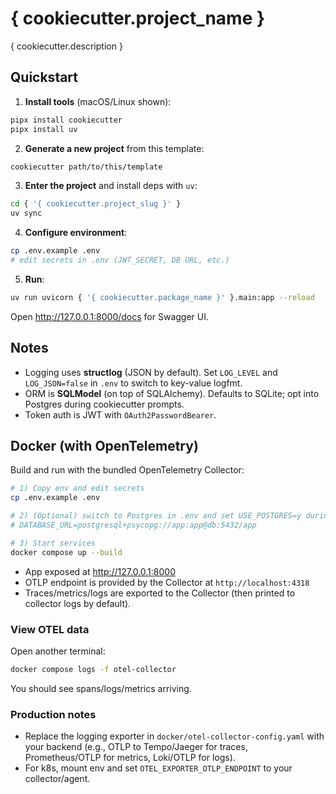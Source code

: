 # { cookiecutter.project_name }

{ cookiecutter.description }

## Quickstart

1) **Install tools** (macOS/Linux shown):  
```bash
pipx install cookiecutter
pipx install uv
```
2) **Generate a new project** from this template:
```bash
cookiecutter path/to/this/template
```
3) **Enter the project** and install deps with `uv`:
```bash
cd { '{ cookiecutter.project_slug }' }
uv sync
```
4) **Configure environment**:
```bash
cp .env.example .env
# edit secrets in .env (JWT_SECRET, DB URL, etc.)
```
5) **Run**:
```bash
uv run uvicorn { '{ cookiecutter.package_name }' }.main:app --reload
```

Open http://127.0.0.1:8000/docs for Swagger UI.

## Notes

- Logging uses **structlog** (JSON by default). Set `LOG_LEVEL` and `LOG_JSON=false` in `.env` to switch to key-value logfmt.
- ORM is **SQLModel** (on top of SQLAlchemy). Defaults to SQLite; opt into Postgres during cookiecutter prompts.
- Token auth is JWT with `OAuth2PasswordBearer`.


## Docker (with OpenTelemetry)

Build and run with the bundled OpenTelemetry Collector:

```bash
# 1) Copy env and edit secrets
cp .env.example .env

# 2) (Optional) switch to Postgres in .env and set USE_POSTGRES=y during cookiecutter prompts
# DATABASE_URL=postgresql+psycopg://app:app@db:5432/app

# 3) Start services
docker compose up --build
```

- App exposed at http://127.0.0.1:8000
- OTLP endpoint is provided by the Collector at `http://localhost:4318`
- Traces/metrics/logs are exported to the Collector (then printed to collector logs by default).

### View OTEL data
Open another terminal:
```bash
docker compose logs -f otel-collector
```
You should see spans/logs/metrics arriving.

### Production notes
- Replace the logging exporter in `docker/otel-collector-config.yaml` with your backend (e.g., OTLP to Tempo/Jaeger for traces, Prometheus/OTLP for metrics, Loki/OTLP for logs).
- For k8s, mount env and set `OTEL_EXPORTER_OTLP_ENDPOINT` to your collector/agent.
